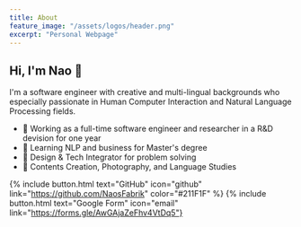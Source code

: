 ```yaml
---
title: About 
feature_image: "/assets/logos/header.png"
excerpt: "Personal Webpage"
---
```


## Hi, I'm Nao 👋
I'm a software engineer with creative and multi-lingual backgrounds who especially passionate in Human Computer Interaction and Natural Language Processing fields. 

- 🦊 Working as a full-time software engineer and researcher in a R&D devision for one year
- 🚀 Learning NLP and business for Master's degree
- 🎨 Design & Tech Integrator for problem solving
- 🌱 Contents Creation, Photography, and Language Studies

{% include button.html text="GitHub" icon="github" link="https://github.com/NaosFabrik" color="#211F1F" %} 
{% include button.html text="Google Form" icon="email" link="https://forms.gle/AwGAjaZeFhv4VtDq5"}
